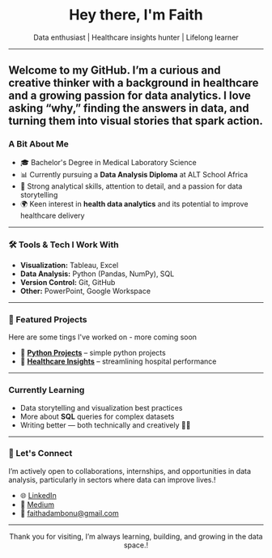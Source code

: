 <h1 align="center">Hey there, I'm Faith </h1>
<p align="center">Data enthusiast | Healthcare insights hunter | Lifelong learner</p>

---
Welcome to my GitHub. I’m a curious and creative thinker with a background in healthcare and a growing passion for data analytics. I love asking “why,” finding the answers in data, and turning them into visual stories that spark action.
---

### A Bit About Me

- 🎓 Bachelor's Degree in Medical Laboratory Science
- 📊 Currently pursuing a **Data Analysis Diploma** at ALT School Africa
- 🧠 Strong analytical skills, attention to detail, and a passion for data storytelling
- 🌍 Keen interest in **health data analytics** and its potential to improve healthcare delivery

---

### 🛠️ Tools & Tech I Work With

- **Visualization:** Tableau, Excel  
- **Data Analysis:** Python (Pandas, NumPy), SQL  
- **Version Control:** Git, GitHub  
- **Other:** PowerPoint, Google Workspace

---

### 📁 Featured Projects

Here are some tings I've worked on - more coming soon

- 💼 **[Python Projects](https://github.com/faith99/altschool_python_projects)** – simple python projects  
- 🏥 **[Healthcare Insights](https://github.com/faith99/hospital-er-visits-dashboard)** – streamlining hospital performance  


---

###  Currently Learning

- Data storytelling and visualization best practices  
- More about **SQL** queries for complex datasets    
- Writing better — both technically and creatively ✍🏽

---

### 🤝 Let's Connect

I’m actively open to collaborations, internships, and opportunities in data analysis, particularly in sectors where data can improve lives.!

- 🌐 [LinkedIn](https://www.linkedin.com/in/faith-ada-mbonu/)
- 📝 [Medium](https://medium.com/@faithadambonu)
- 📧 faithadambonu@gmail.com

---

<p align="center">Thank you for visiting, I’m always learning, building, and growing in the data space.!</p>



